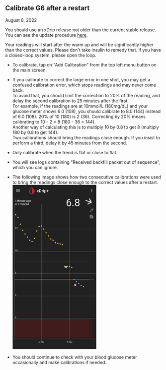 ## Calibrate G6 after a restart  
  
August 8, 2022  
  
You should use an xDrip release not older than the current stable release.  You can see the update procedure [here](./Updates.md).  

Your readings will start after the warm up and will be significantly higher than the correct values.  Please don't take insulin to remedy that.  If you have a closed-loop system, please open the loop.  
   - To calibrate, tap on "Add Calibration" from the top left menu button on the main screen.  
     
   - If you calibrate to correct the large error in one shot, you may get a confused calibration error, which stops readings and may never come back.  
   To avoid that, you should limit the correction to 20% of the reading, and delay the second calibration to 25 minutes after the first.  
   For example, if the readings are at 10mmol/L (180mg/dL) and your glucose meter shows 6.0 (108), you should calibrate to 8.0 (144) instead of 6.0 (108).  20% of 10 (180) is 2 (36).  Correcting by 20% means calibrating to 10 - 2 = 8 (180 - 36 = 144).  
   Another way of calculating this is to multiply 10 by 0.8 to get 8 (multiply 180 by 0.8 to get 144).  
   Two calibrations should bring the readings close enough.  If you insist to perform a third, delay it by 45 minutes from the second.  

   - Only calibrate when the trend is flat or close to flat.  

   - You will see logs containing "Received backfill packet out of sequence", which you can ignore.  

   - The following image shows how two consecutive calibrations were used to bring the readings close enough to the correct values after a restart.  
![](./images/cal-rstrt.png)  

   - You should continue to check with your blood glucose meter occasionally and make calibrations if needed.  

